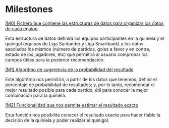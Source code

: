 # Milestones

[[M0] Fichero que contiene las estructuras de datos para organizar los datos de cada equipo](https://github.com/LuisMart7/ProBusiness/milestone/1)
  
Esta estructura de datos definirá los equipos participantes en la quiniela y el quinigol (equipos de Liga Santander y Liga Smartbank) y los datos asociados los mismos (número de partidos, goles a favor y en contra, estado de los jugadores, etc) que permitirá al usuario comprobar los campos útiles para la posterior recomendación.
  
[[M1] Algoritmo de sugerencia de la probabilidad del resultado](https://github.com/LuisMart7/ProBusiness/milestone/2)
  
Este algoritmo nos permitirá, a partir de los datos que tenemos, definir el porcentaje de probabilidad de resultados; y, por lo tanto, recomendar el mejor resultado posible para cada partido, útil para conocer la mejor combinación para la quiniela.
  
[[M2] Funcionalidad que nos permite estimar el resultado exacto](https://github.com/LuisMart7/ProBusiness/milestone/3)
  
Esta función nos posibilita conocer el resultado exacto para hacer fiable la decisión de la quiniela y poder realizar el quinigol.
